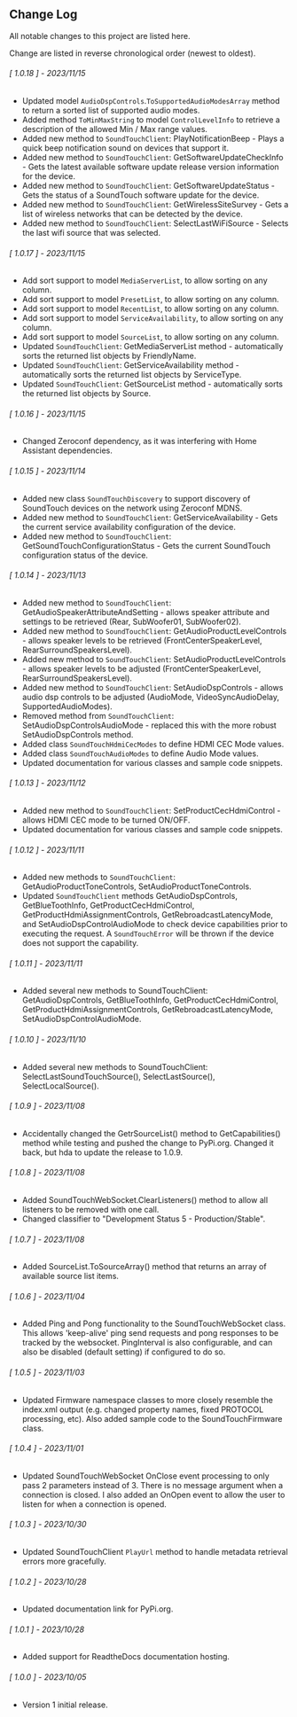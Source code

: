 ## Change Log

All notable changes to this project are listed here.  

Change are listed in reverse chronological order (newest to oldest).  

<span class="changelog">

###### [ 1.0.18 ] - 2023/11/15

  *  Updated model `AudioDspControls`.`ToSupportedAudioModesArray` method to return a sorted list of supported audio modes.
  *  Added method `ToMinMaxString` to model `ControlLevelInfo` to retrieve a description of the allowed Min / Max range values.
  *  Added new method to `SoundTouchClient`: PlayNotificationBeep - Plays a quick beep notification sound on devices that support it.
  *  Added new method to `SoundTouchClient`: GetSoftwareUpdateCheckInfo - Gets the latest available software update release version information for the device.
  *  Added new method to `SoundTouchClient`: GetSoftwareUpdateStatus - Gets the status of a SoundTouch software update for the device.
  *  Added new method to `SoundTouchClient`: GetWirelessSiteSurvey - Gets a list of wireless networks that can be detected by the device.
  *  Added new method to `SoundTouchClient`: SelectLastWiFiSource - Selects the last wifi source that was selected.

###### [ 1.0.17 ] - 2023/11/15

  *  Add sort support to model `MediaServerList`, to allow sorting on any column.
  *  Add sort support to model `PresetList`, to allow sorting on any column.
  *  Add sort support to model `RecentList`, to allow sorting on any column.
  *  Add sort support to model `ServiceAvailability`, to allow sorting on any column.
  *  Add sort support to model `SourceList`, to allow sorting on any column.
  *  Updated `SoundTouchClient`: GetMediaServerList method - automatically sorts the returned list objects by FriendlyName.
  *  Updated `SoundTouchClient`: GetServiceAvailability method - automatically sorts the returned list objects by ServiceType.
  *  Updated `SoundTouchClient`: GetSourceList method - automatically sorts the returned list objects by Source.

###### [ 1.0.16 ] - 2023/11/15

  *  Changed Zeroconf dependency, as it was interfering with Home Assistant dependencies.

###### [ 1.0.15 ] - 2023/11/14

  *  Added new class `SoundTouchDiscovery` to support discovery of SoundTouch devices on the network using Zeroconf MDNS.
  *  Added new method to `SoundTouchClient`: GetServiceAvailability - Gets the current service availability configuration of the device.
  *  Added new method to `SoundTouchClient`: GetSoundTouchConfigurationStatus - Gets the current SoundTouch configuration status of the device.

###### [ 1.0.14 ] - 2023/11/13

  *  Added new method to `SoundTouchClient`: GetAudioSpeakerAttributeAndSetting - allows speaker attribute and settings to be retrieved (Rear, SubWoofer01, SubWoofer02).
  *  Added new method to `SoundTouchClient`: GetAudioProductLevelControls - allows speaker levels to be retrieved (FrontCenterSpeakerLevel, RearSurroundSpeakersLevel).
  *  Added new method to `SoundTouchClient`: SetAudioProductLevelControls - allows speaker levels to be adjusted (FrontCenterSpeakerLevel, RearSurroundSpeakersLevel).
  *  Added new method to `SoundTouchClient`: SetAudioDspControls - allows audio dsp controls to be adjusted (AudioMode, VideoSyncAudioDelay, SupportedAudioModes).
  *  Removed method from `SoundTouchClient`: SetAudioDspControlsAudioMode - replaced this with the more robust SetAudioDspControls method.
  *  Added class `SoundTouchHdmiCecModes` to define HDMI CEC Mode values.
  *  Added class `SoundTouchAudioModes` to define Audio Mode values.
  *  Updated documentation for various classes and sample code snippets.

###### [ 1.0.13 ] - 2023/11/12

  *  Added new method to `SoundTouchClient`: SetProductCecHdmiControl - allows HDMI CEC mode to be turned ON/OFF.
  *  Updated documentation for various classes and sample code snippets.

###### [ 1.0.12 ] - 2023/11/11

  *  Added new methods to `SoundTouchClient`: GetAudioProductToneControls, SetAudioProductToneControls.
  *  Updated `SoundTouchClient` methods GetAudioDspControls, GetBlueToothInfo, GetProductCecHdmiControl, GetProductHdmiAssignmentControls, GetRebroadcastLatencyMode, and SetAudioDspControlAudioMode to check device capabilities prior to executing the request.  A `SoundTouchError` will be thrown if the device does not support the capability.

###### [ 1.0.11 ] - 2023/11/11

  *  Added several new methods to SoundTouchClient: GetAudioDspControls, GetBlueToothInfo, GetProductCecHdmiControl, GetProductHdmiAssignmentControls, GetRebroadcastLatencyMode, SetAudioDspControlAudioMode.

###### [ 1.0.10 ] - 2023/11/10

  *  Added several new methods to SoundTouchClient: SelectLastSoundTouchSource(), SelectLastSource(), SelectLocalSource().

###### [ 1.0.9 ] - 2023/11/08

  *  Accidentally changed the GetrSourceList() method to GetCapabilities() method while testing and pushed the change to PyPi.org.  Changed it back, but hda to update the release to 1.0.9.

###### [ 1.0.8 ] - 2023/11/08

  *  Added SoundTouchWebSocket.ClearListeners() method to allow all listeners to be removed with one call.
  *  Changed classifier to "Development Status 5 - Production/Stable".

###### [ 1.0.7 ] - 2023/11/08

  *  Added SourceList.ToSourceArray() method that returns an array of available source list items.

###### [ 1.0.6 ] - 2023/11/04

  *  Added Ping and Pong functionality to the SoundTouchWebSocket class.  This allows 'keep-alive' ping send requests and pong responses to be tracked by the websocket.  PingInterval is also configurable, and can also be disabled (default setting) if configured to do so.

###### [ 1.0.5 ] - 2023/11/03

  *  Updated Firmware namespace classes to more closely resemble the index.xml output (e.g. changed property names, fixed PROTOCOL processing, etc).  Also added sample code to the SoundTouchFirmware class.

###### [ 1.0.4 ] - 2023/11/01

  *  Updated SoundTouchWebSocket OnClose event processing to only pass 2 parameters instead of 3.  There is no message argument when a connection is closed.  I also added an OnOpen event to allow the user to listen for when a connection is opened.

###### [ 1.0.3 ] - 2023/10/30

  *  Updated SoundTouchClient `PlayUrl` method to handle metadata retrieval errors more gracefully.

###### [ 1.0.2 ] - 2023/10/28

  *  Updated documentation link for PyPi.org.

###### [ 1.0.1 ] - 2023/10/28

  *  Added support for ReadtheDocs documentation hosting.

###### [ 1.0.0 ] - 2023/10/05

  *  Version 1 initial release.

</span>